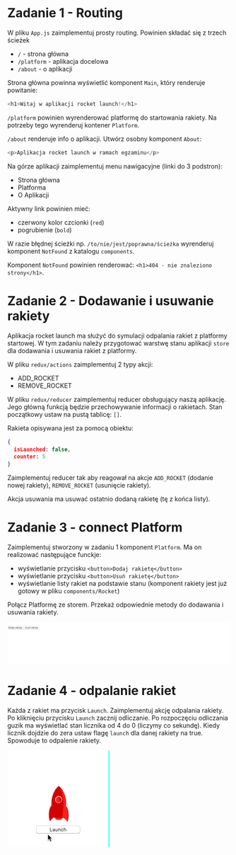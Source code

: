 # Zadanie 1 - Routing
W pliku `App.js` zaimplementuj prosty routing. Powinien składać się z trzech ścieżek

- `/` - strona główna
- `/platform` - aplikacja docelowa
- `/about` - o aplikacji

Strona główna powinna wyświetlić komponent `Main`, który renderuje powitanie:

```js
<h1>Witaj w aplikacji rocket launch!</h1>
```

`/platform` powinien wyrenderować platformę do startowania rakiety. Na potrzeby tego wyrenderuj kontener `Platform`.


`/about` renderuje info o aplikacji. Utwórz osobny komponent `About`:

```js
<p>Aplikacja rocket launch w ramach egzaminu</p>
```

Na górze aplikacji zaimplementuj menu nawigacyjne (linki do 3 podstron):

- Strona główna
- Platforma
- O Aplikacji

Aktywny link powinien mieć:

- czerwony kolor czcionki (`red`)
- pogrubienie (`bold`)

W razie błędnej ścieżki np. `/to/nie/jest/poprawna/ścieżka` wyrenderuj komponent `NotFound` z katalogu `components`.

Komponent `NotFound` powinien renderować: `<h1>404 - nie znaleziono strony</h1>`.

# Zadanie 2 - Dodawanie i usuwanie rakiety
Aplikacja rocket launch ma służyć do symulacji odpalania rakiet z platformy startowej. 
W tym zadaniu należy przygotować warstwę stanu aplikacji `store` dla dodawania i usuwania rakiet z platformy.

W pliku `redux/actions` zaimplementuj 2 typy akcji:

- ADD_ROCKET
- REMOVE_ROCKET

W pliku `redux/reducer` zaimplementuj reducer obsługujący naszą aplikację. Jego główną funkcją będzie przechowywanie informacji o rakietach.
Stan początkowy ustaw na pustą tablicę: `[]`.

Rakieta opisywana jest za pomocą obiektu:

```json
{
  isLaunched: false,
  counter: 5
}
```

Zaimplementuj reducer tak aby reagował na akcje `ADD_ROCKET` (dodanie nowej rakiety), `REMOVE_ROCKET` (usunięcie rakiety).

Akcja usuwania ma usuwać ostatnio dodaną rakietę (tę z końca listy).

# Zadanie 3 - connect Platform
Zaimplementuj stworzony w zadaniu 1 komponent `Platform`. Ma on realizować następujące funckje:

- wyświetlanie przycisku `<button>Dodaj rakietę</button>`
- wyświetlanie przycisku `<button>Usuń rakietę</button>`
- wyświetlanie listy rakiet na podstawie stanu (komponent rakiety jest już gotowy w pliku `components/Rocket`)

Połącz Platformę ze storem. Przekaż odpowiednie metody do dodawania i usuwania rakiety.

![](./add-remove.gif)

# Zadanie 4 - odpalanie rakiet
Każda z rakiet ma przycisk `Launch`. Zaimplementuj akcję odpalania rakiety. Po kliknięciu przycisku `Launch` zacznij odliczanie.
Po rozpoczęciu odliczania guzik ma wyświetlać stan licznika od 4 do 0 (liczymy co sekundę). 
Kiedy licznik dojdzie do zera ustaw flagę `launch` dla danej rakiety na true. Spowoduje to odpalenie rakiety.

![](./launch-rocket.gif)



